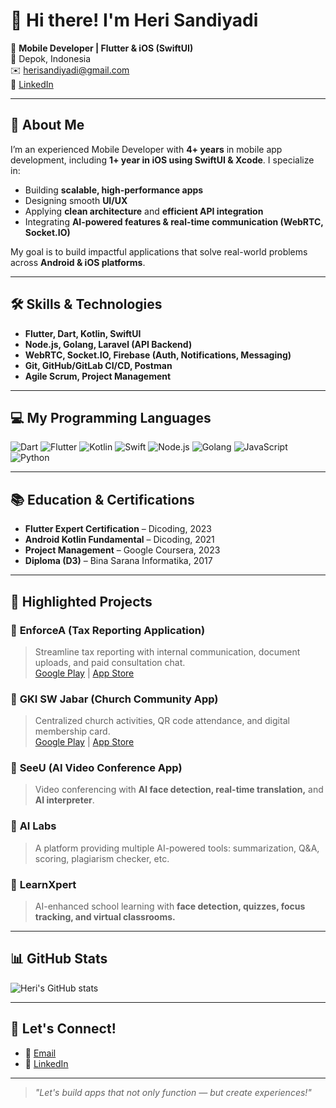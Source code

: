 # 👋 Hi there! I'm Heri Sandiyadi

🚀 **Mobile Developer | Flutter & iOS (SwiftUI)**  
📍 Depok, Indonesia  
✉️ [herisandiyadi@gmail.com](mailto:herisandiyadi@gmail.com)  
🔗 [LinkedIn](https://www.linkedin.com/in/heri-sandiyadi-48a9a58a/)

---

## 🧩 About Me

I’m an experienced Mobile Developer with **4+ years** in mobile app development, including **1+ year in iOS using SwiftUI & Xcode**. I specialize in:

- Building **scalable, high-performance apps**
- Designing smooth **UI/UX**
- Applying **clean architecture** and **efficient API integration**
- Integrating **AI-powered features & real-time communication (WebRTC, Socket.IO)**

My goal is to build impactful applications that solve real-world problems across **Android & iOS platforms**.

---

## 🛠️ Skills & Technologies

- **Flutter, Dart, Kotlin, SwiftUI**
- **Node.js, Golang, Laravel (API Backend)**
- **WebRTC, Socket.IO, Firebase (Auth, Notifications, Messaging)**
- **Git, GitHub/GitLab CI/CD, Postman**
- **Agile Scrum, Project Management**

---

## 💻 My Programming Languages

![Dart](https://img.shields.io/badge/Dart-0175C2?style=for-the-badge&logo=dart&logoColor=white)
![Flutter](https://img.shields.io/badge/Flutter-02569B?style=for-the-badge&logo=flutter&logoColor=white)
![Kotlin](https://img.shields.io/badge/Kotlin-7F52FF?style=for-the-badge&logo=kotlin&logoColor=white)
![Swift](https://img.shields.io/badge/Swift-FA7343?style=for-the-badge&logo=swift&logoColor=white)
![Node.js](https://img.shields.io/badge/Node.js-339933?style=for-the-badge&logo=nodedotjs&logoColor=white)
![Golang](https://img.shields.io/badge/Go-00ADD8?style=for-the-badge&logo=go&logoColor=white)
![JavaScript](https://img.shields.io/badge/JavaScript-F7DF1E?style=for-the-badge&logo=javascript&logoColor=black)
![Python](https://img.shields.io/badge/Python-3776AB?style=for-the-badge&logo=python&logoColor=white)

---

## 📚 Education & Certifications

- **Flutter Expert Certification** – Dicoding, 2023
- **Android Kotlin Fundamental** – Dicoding, 2021
- **Project Management** – Google Coursera, 2023
- **Diploma (D3)** – Bina Sarana Informatika, 2017

---

## 🚀 Highlighted Projects

### 📱 **EnforceA (Tax Reporting Application)**
> Streamline tax reporting with internal communication, document uploads, and paid consultation chat.  
[Google Play](https://play.google.com/store/apps/details?id=com.enforcea.ukmdesk&hl=en-ID) | [App Store](https://apps.apple.com/id/app/enforcea/id6448714596)

### 📱 **GKI SW Jabar (Church Community App)**
> Centralized church activities, QR code attendance, and digital membership card.  
[Google Play](https://play.google.com/store/apps/details?id=com.gkiswjabar.gki_app&hl=en-ID) | [App Store](https://apps.apple.com/id/app/gki-sw-jabar/id6447838259)

### 📱 **SeeU (AI Video Conference App)**
> Video conferencing with **AI face detection, real-time translation,** and **AI interpreter**.

### 📱 **AI Labs**
> A platform providing multiple AI-powered tools: summarization, Q&A, scoring, plagiarism checker, etc.

### 📱 **LearnXpert**
> AI-enhanced school learning with **face detection, quizzes, focus tracking, and virtual classrooms.**

---

## 📊 GitHub Stats

![Heri's GitHub stats](https://github-readme-stats.vercel.app/api?username=herisandiyadi&show_icons=true&theme=radical)

---

## 🤝 Let's Connect!

- 📧 [Email](mailto:herisandiyadi@gmail.com)
- 🔗 [LinkedIn](https://www.linkedin.com/in/heri-sandiyadi-48a9a58a/)

---

> _"Let's build apps that not only function — but create experiences!"_
